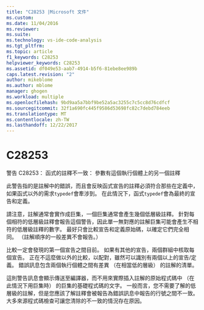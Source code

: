 ```yaml
---
title: "C28253 |Microsoft 文件"
ms.custom: 
ms.date: 11/04/2016
ms.reviewer: 
ms.suite: 
ms.technology: vs-ide-code-analysis
ms.tgt_pltfrm: 
ms.topic: article
f1_keywords: C28253
helpviewer_keywords: C28253
ms.assetid: df049e53-aab7-4914-b5f6-81ebe8ee989b
caps.latest.revision: "2"
author: mikeblome
ms.author: mblome
manager: ghogen
ms.workload: multiple
ms.openlocfilehash: 9bd9aa5a7bbf9be52a5ac3255c7c5cc8d76cdfcf
ms.sourcegitcommit: 32f1a690fc445f9586d53698fc82c7debd784eeb
ms.translationtype: MT
ms.contentlocale: zh-TW
ms.lasthandoff: 12/22/2017
---
```

# <a name="c28253"></a>C28253
警告 C28253： 函式的註釋不一致： 參數有這個執行個體上的另一個註釋  
  
 此警告指的是註解中的錯誤，而且會反映函式宣告的註釋必須符合那些在定義中，如果函式以外的需求`typedef`會牽涉到。 在此情況下，函式`typedef`會為最終的宣告和定義。  
  
 請注意，註解通常會實作成巨集，一個巨集通常會產生幾個低層級註釋。 針對每個相符的低層級註釋會報告這個警告，因此單一無對應的註解巨集可能會產生不相符的低層級註釋的數字。 最好只會比較宣告和定義原始碼，以確定它們完全相同。 （註解順序的一般差異不會報告。）  
  
 比較一定會發現的第一個宣告之間目前。 如果有其他的宣告，兩個群組中核取每個宣告。 正在不這麼做以外的比較，以配對，雖然可以識別有兩個以上的宣告/定義。  錯誤訊息包含兩個執行個體之間有差異 （在相當低的層級） 的註解的清單。  
  
 這則警告訊息會顯示傳送至編譯器，而不用來實際插入註解的原始程式碼中 （在此情況下用巨集時） 的巨集的基礎程式碼的文字。 一般而言，您不需要了解的低層級的註解，但是您應該了解註釋會被報告為錯誤訊息中報告的行號之間不一致。 大多來源程式碼檢查可讓您清除的不一致的情況存在原因。